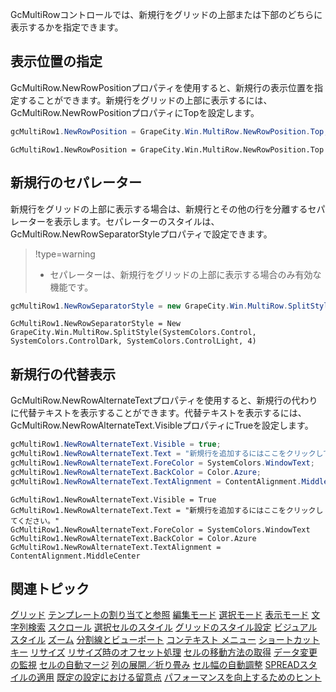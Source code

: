 GcMultiRowコントロールでは、新規行をグリッドの上部または下部のどちらに表示するかを指定できます。

## 表示位置の指定

GcMultiRow.NewRowPositionプロパティを使用すると、新規行の表示位置を指定することができます。新規行をグリッドの上部に表示するには、GcMultiRow.NewRowPositionプロパティにTopを設定します。
```csharp
gcMultiRow1.NewRowPosition = GrapeCity.Win.MultiRow.NewRowPosition.Top;
```

```vbnet
GcMultiRow1.NewRowPosition = GrapeCity.Win.MultiRow.NewRowPosition.Top
```

## 新規行のセパレーター

新規行をグリッドの上部に表示する場合は、新規行とその他の行を分離するセパレーターを表示します。セパレーターのスタイルは、GcMultiRow.NewRowSeparatorStyleプロパティで設定できます。

> !type=warning
>
> * セパレーターは、新規行をグリッドの上部に表示する場合のみ有効な機能です。
```csharp
gcMultiRow1.NewRowSeparatorStyle = new GrapeCity.Win.MultiRow.SplitStyle(SystemColors.Control, SystemColors.ControlDark, SystemColors.ControlLight, 4);
```

```vbnet
GcMultiRow1.NewRowSeparatorStyle = New GrapeCity.Win.MultiRow.SplitStyle(SystemColors.Control, SystemColors.ControlDark, SystemColors.ControlLight, 4)
```

## 新規行の代替表示

GcMultiRow.NewRowAlternateTextプロパティを使用すると、新規行の代わりに代替テキストを表示することができます。代替テキストを表示するには、GcMultiRow.NewRowAlternateText.VisibleプロパティにTrueを設定します。

```csharp
gcMultiRow1.NewRowAlternateText.Visible = true;
gcMultiRow1.NewRowAlternateText.Text = "新規行を追加するにはここをクリックしてください。";
gcMultiRow1.NewRowAlternateText.ForeColor = SystemColors.WindowText;
gcMultiRow1.NewRowAlternateText.BackColor = Color.Azure;
gcMultiRow1.NewRowAlternateText.TextAlignment = ContentAlignment.MiddleCenter;
```

```vbnet
GcMultiRow1.NewRowAlternateText.Visible = True
GcMultiRow1.NewRowAlternateText.Text = "新規行を追加するにはここをクリックしてください。"
GcMultiRow1.NewRowAlternateText.ForeColor = SystemColors.WindowText
GcMultiRow1.NewRowAlternateText.BackColor = Color.Azure
GcMultiRow1.NewRowAlternateText.TextAlignment = ContentAlignment.MiddleCenter
```

## 関連トピック

[グリッド](gcdocsite__documentlink?toc-item-id=87ec6429-c3b9-4564-923f-f7c943ce00b9)
[テンプレートの割り当てと参照](gcdocsite__documentlink?toc-item-id=672f7dc1-1297-4293-87f6-f4d7ae30af83)
[編集モード](gcdocsite__documentlink?toc-item-id=1cd87acc-bf66-4bf7-bf75-b61800b830fb)
[選択モード](gcdocsite__documentlink?toc-item-id=05e1230b-6129-43d3-aa78-5b2cbf48ccba)
[表示モード](gcdocsite__documentlink?toc-item-id=e56c66d1-0481-4f06-a48c-d3c4d03893ef)
[文字列検索](gcdocsite__documentlink?toc-item-id=3b578791-7908-4795-8e61-b9f1e7339d21)
[スクロール](gcdocsite__documentlink?toc-item-id=2647ada3-b90d-4823-adf7-4fa4ef083123)
[選択セルのスタイル](gcdocsite__documentlink?toc-item-id=e04576cc-5bac-410c-9335-0dda134c922f)
[グリッドのスタイル設定](gcdocsite__documentlink?toc-item-id=77b3a184-61f9-4c3b-967b-dbb6f103acf0)
[ビジュアル スタイル](gcdocsite__documentlink?toc-item-id=860edbe2-0af7-4e60-876e-89187c42d483)
[ズーム](gcdocsite__documentlink?toc-item-id=d83eab82-185e-49f9-88b0-0fd8379d92b6)
[分割線とビューポート](gcdocsite__documentlink?toc-item-id=09f1eccf-76eb-4979-ac29-c97731b2357d)
[コンテキスト メニュー](gcdocsite__documentlink?toc-item-id=cbf794e7-3362-41e9-b625-bd3e8130611b)
[ショートカット キー](gcdocsite__documentlink?toc-item-id=9cdbb6ad-e84e-441f-8f3f-ddd78af7b429)
[リサイズ](gcdocsite__documentlink?toc-item-id=4657f508-867c-455c-81b4-858e8f1d18d7)
[リサイズ時のオフセット処理](gcdocsite__documentlink?toc-item-id=e7471d46-a6b0-47fe-982d-8d4b7561d4e3)
[セルの移動方法の取得](gcdocsite__documentlink?toc-item-id=f3a0271e-fbeb-46ba-aa76-b99352d3e55c)
[データ変更の監視](gcdocsite__documentlink?toc-item-id=1aac18ae-c27c-46f5-bfec-e5872e7d2d1b)
[セルの自動マージ](gcdocsite__documentlink?toc-item-id=1d1e19b2-4282-48a3-ad92-603f73b3cc38)
[列の展開／折り畳み](gcdocsite__documentlink?toc-item-id=421066a5-9bfa-427f-a980-245ff290f1af)
[セル幅の自動調整](gcdocsite__documentlink?toc-item-id=0fb2df6a-d9df-47d2-8ae9-50185f2c488d)
[SPREADスタイルの適用](gcdocsite__documentlink?toc-item-id=9d7078b7-c6b3-420b-a282-9d08e8135b48)
[既定の設定における留意点](gcdocsite__documentlink?toc-item-id=707e6129-7446-4ccf-9b4b-574225dc0b02)
[パフォーマンスを向上するためのヒント](gcdocsite__documentlink?toc-item-id=78fbc71a-7acb-4af3-ae37-953454f8dece)